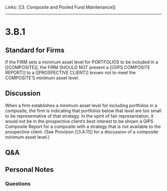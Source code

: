 Links: [[3. Composite and Pooled Fund Maintenance]]
___
# 3.B.1
## Standard for Firms
If the FIRM sets a minimum asset level for PORTFOLIOS to be included in a [[COMPOSITE]], the FIRM SHOULD NOT present a [[GIPS COMPOSITE REPORT]] to a [[PROSPECTIVE CLIENT]] known not to meet the COMPOSITE’S minimum asset level.
## Discussion
When a firm establishes a minimum asset level for including portfolios in a composite, the firm is indicating that portfolios below that level are too small to be representative of that strategy. In the spirit of fair representation, it would not be in the prospective client’s best interest to be shown a GIPS Composite Report for a composite with a strategy that is not available to the prospective client. (See Provision [[3.A.11]] for a discussion of a composite minimum asset level.)
## Q&A

## Personal Notes

### Questions